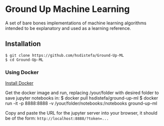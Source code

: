 # Ground Up Machine Learning

A set of bare bones implementations of machine learning algorithms intended to be explanatory and used as a learning reference.

## Installation
    $ git clone https://github.com/hsdistefa/Ground-Up-ML
    $ cd Ground-Up-ML

### Using Docker
[Install Docker](https://docs.docker.com/engine/installation/)

Get the docker image and run, replacing /your/folder with desired folder to save jupyter notebooks in:
    $ docker pull hsdistefa/ground-up-ml
    $ docker run -it -p 8888:8888 -v /your/folder/notebooks:/notebooks ground-up-ml

Copy and paste the URL for the jupyter server into your browser, it should be of the form:
    `http://localhost:8888/?token=...`

